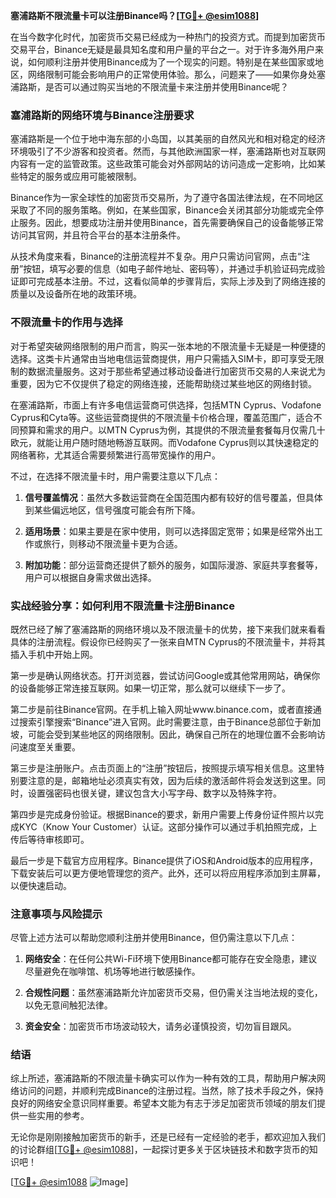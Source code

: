 **塞浦路斯不限流量卡可以注册Binance吗？[[TG💪+ @esim1088](https://t.me/s/esim1088)]**

在当今数字化时代，加密货币交易已经成为一种热门的投资方式。而提到加密货币交易平台，Binance无疑是最具知名度和用户量的平台之一。对于许多海外用户来说，如何顺利注册并使用Binance成为了一个现实的问题。特别是在某些国家或地区，网络限制可能会影响用户的正常使用体验。那么，问题来了——如果你身处塞浦路斯，是否可以通过购买当地的不限流量卡来注册并使用Binance呢？

### 塞浦路斯的网络环境与Binance注册要求

塞浦路斯是一个位于地中海东部的小岛国，以其美丽的自然风光和相对稳定的经济环境吸引了不少游客和投资者。然而，与其他欧洲国家一样，塞浦路斯也对互联网内容有一定的监管政策。这些政策可能会对外部网站的访问造成一定影响，比如某些特定的服务或应用可能被限制。

Binance作为一家全球性的加密货币交易所，为了遵守各国法律法规，在不同地区采取了不同的服务策略。例如，在某些国家，Binance会关闭其部分功能或完全停止服务。因此，想要成功注册并使用Binance，首先需要确保自己的设备能够正常访问其官网，并且符合平台的基本注册条件。

从技术角度来看，Binance的注册流程并不复杂。用户只需访问官网，点击“注册”按钮，填写必要的信息（如电子邮件地址、密码等），并通过手机验证码完成验证即可完成基本注册。不过，这看似简单的步骤背后，实际上涉及到了网络连接的质量以及设备所在地的政策环境。

### 不限流量卡的作用与选择

对于希望突破网络限制的用户而言，购买一张本地的不限流量卡无疑是一种便捷的选择。这类卡片通常由当地电信运营商提供，用户只需插入SIM卡，即可享受无限制的数据流量服务。这对于那些希望通过移动设备进行加密货币交易的人来说尤为重要，因为它不仅提供了稳定的网络连接，还能帮助绕过某些地区的网络封锁。

在塞浦路斯，市面上有许多电信运营商可供选择，包括MTN Cyprus、Vodafone Cyprus和Cyta等。这些运营商提供的不限流量卡价格合理，覆盖范围广，适合不同预算和需求的用户。以MTN Cyprus为例，其提供的不限流量套餐每月仅需几十欧元，就能让用户随时随地畅游互联网。而Vodafone Cyprus则以其快速稳定的网络著称，尤其适合需要频繁进行高带宽操作的用户。

不过，在选择不限流量卡时，用户需要注意以下几点：

1. **信号覆盖情况**：虽然大多数运营商在全国范围内都有较好的信号覆盖，但具体到某些偏远地区，信号强度可能会有所下降。
   
2. **适用场景**：如果主要是在家中使用，则可以选择固定宽带；如果是经常外出工作或旅行，则移动不限流量卡更为合适。

3. **附加功能**：部分运营商还提供了额外的服务，如国际漫游、家庭共享套餐等，用户可以根据自身需求做出选择。

### 实战经验分享：如何利用不限流量卡注册Binance

既然已经了解了塞浦路斯的网络环境以及不限流量卡的优势，接下来我们就来看看具体的注册流程。假设你已经购买了一张来自MTN Cyprus的不限流量卡，并将其插入手机中开始上网。

第一步是确认网络状态。打开浏览器，尝试访问Google或其他常用网站，确保你的设备能够正常连接互联网。如果一切正常，那么就可以继续下一步了。

第二步是前往Binance官网。在手机上输入网址www.binance.com，或者直接通过搜索引擎搜索“Binance”进入官网。此时需要注意，由于Binance总部位于新加坡，可能会受到某些地区的网络限制。因此，确保自己所在的地理位置不会影响访问速度至关重要。

第三步是注册账户。点击页面上的“注册”按钮后，按照提示填写相关信息。这里特别要注意的是，邮箱地址必须真实有效，因为后续的激活邮件将会发送到这里。同时，设置强密码也很关键，建议包含大小写字母、数字以及特殊字符。

第四步是完成身份验证。根据Binance的要求，新用户需要上传身份证件照片以完成KYC（Know Your Customer）认证。这部分操作可以通过手机拍照完成，上传后等待审核即可。

最后一步是下载官方应用程序。Binance提供了iOS和Android版本的应用程序，下载安装后可以更方便地管理您的资产。此外，还可以将应用程序添加到主屏幕，以便快速启动。

### 注意事项与风险提示

尽管上述方法可以帮助您顺利注册并使用Binance，但仍需注意以下几点：

1. **网络安全**：在任何公共Wi-Fi环境下使用Binance都可能存在安全隐患，建议尽量避免在咖啡馆、机场等地进行敏感操作。

2. **合规性问题**：虽然塞浦路斯允许加密货币交易，但仍需关注当地法规的变化，以免无意间触犯法律。

3. **资金安全**：加密货币市场波动较大，请务必谨慎投资，切勿盲目跟风。

### 结语

综上所述，塞浦路斯的不限流量卡确实可以作为一种有效的工具，帮助用户解决网络访问的问题，并顺利完成Binance的注册过程。当然，除了技术手段之外，保持良好的网络安全意识同样重要。希望本文能为有志于涉足加密货币领域的朋友们提供一些实用的参考。

无论你是刚刚接触加密货币的新手，还是已经有一定经验的老手，都欢迎加入我们的讨论群组[[TG💪+ @esim1088](https://t.me/s/esim1088)]，一起探讨更多关于区块链技术和数字货币的知识吧！

[[TG💪+ @esim1088](https://t.me/s/esim1088) ![Image](https://i.postimg.cc/4NQfJmqS/Snipaste-2025-05-13-00-14-12.png)]